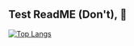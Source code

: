 ## Test ReadME (Don't), 👋

[![Top Langs](https://github-readme-stats.vercel.app/api/top-langs/?username=sastrogumilo&langs_count=6&theme=dark&custom_title=Languages%20(Public%20Repos)&hide=html,Jupyter%20Notebook,css,blade,cmake&size_weight=0.5&count_weight=0.5&)](https://github.com/sastrogumilo)
